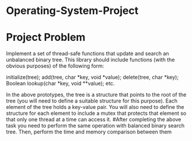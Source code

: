 # Operating-System-Project

# Project Problem
Implement a set of thread-safe functions that update and search an unbalanced binary tree. This library should include functions (with the obvious purposes) of the following form: 


 initialize(tree); 
 add(tree, char *key, void *value); 
 delete(tree, char *key);
 Boolean lookup(char *key, void **value);
 etc. 

In the above prototypes, the tree is a structure that points to the root of the tree (you will need to define a suitable structure for this purpose). Each element of the tree holds a key-value pair. You will also need to define the structure for each element to include a mutex that protects that element so that only one thread at a time can access it. 
#After completing the above task you need to perform the same operation with balanced binary search tree. 
Then, perform the time and memory comparison between them


